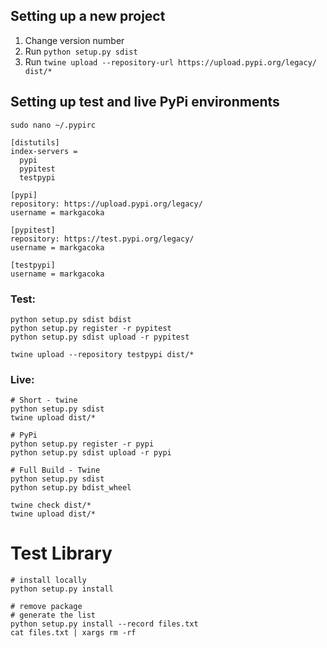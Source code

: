 ## Setting up a new project

1. Change version number
2. Run 
    `python setup.py sdist`
3. Run 
    `twine upload --repository-url https://upload.pypi.org/legacy/ dist/*`

## Setting up test and live PyPi environments
```
sudo nano ~/.pypirc

[distutils]
index-servers =
  pypi
  pypitest
  testpypi

[pypi]
repository: https://upload.pypi.org/legacy/
username = markgacoka

[pypitest]
repository: https://test.pypi.org/legacy/
username = markgacoka

[testpypi]
username = markgacoka
```

### Test: 
```
python setup.py sdist bdist
python setup.py register -r pypitest
python setup.py sdist upload -r pypitest

twine upload --repository testpypi dist/*
```

### Live:
```
# Short - twine
python setup.py sdist
twine upload dist/*

# PyPi
python setup.py register -r pypi
python setup.py sdist upload -r pypi

# Full Build - Twine
python setup.py sdist
python setup.py bdist_wheel

twine check dist/*
twine upload dist/*
```

# Test Library
```
# install locally
python setup.py install

# remove package
# generate the list
python setup.py install --record files.txt 
cat files.txt | xargs rm -rf
```